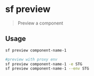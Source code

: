 # sf preview

> Preview a component

## Usage

```sh
sf preview component-name-1

#preview with proxy env
sf preview component-name-1 -e STG
sf preview component-name-1 --env STG

```